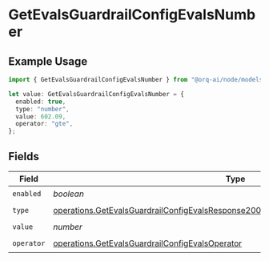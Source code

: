 # GetEvalsGuardrailConfigEvalsNumber

## Example Usage

```typescript
import { GetEvalsGuardrailConfigEvalsNumber } from "@orq-ai/node/models/operations";

let value: GetEvalsGuardrailConfigEvalsNumber = {
  enabled: true,
  type: "number",
  value: 602.09,
  operator: "gte",
};
```

## Fields

| Field                                                                                                                                                                                          | Type                                                                                                                                                                                           | Required                                                                                                                                                                                       | Description                                                                                                                                                                                    |
| ---------------------------------------------------------------------------------------------------------------------------------------------------------------------------------------------- | ---------------------------------------------------------------------------------------------------------------------------------------------------------------------------------------------- | ---------------------------------------------------------------------------------------------------------------------------------------------------------------------------------------------- | ---------------------------------------------------------------------------------------------------------------------------------------------------------------------------------------------- |
| `enabled`                                                                                                                                                                                      | *boolean*                                                                                                                                                                                      | :heavy_check_mark:                                                                                                                                                                             | N/A                                                                                                                                                                                            |
| `type`                                                                                                                                                                                         | [operations.GetEvalsGuardrailConfigEvalsResponse200ApplicationJSONResponseBodyDataType](../../models/operations/getevalsguardrailconfigevalsresponse200applicationjsonresponsebodydatatype.md) | :heavy_check_mark:                                                                                                                                                                             | N/A                                                                                                                                                                                            |
| `value`                                                                                                                                                                                        | *number*                                                                                                                                                                                       | :heavy_check_mark:                                                                                                                                                                             | N/A                                                                                                                                                                                            |
| `operator`                                                                                                                                                                                     | [operations.GetEvalsGuardrailConfigEvalsOperator](../../models/operations/getevalsguardrailconfigevalsoperator.md)                                                                             | :heavy_check_mark:                                                                                                                                                                             | N/A                                                                                                                                                                                            |
